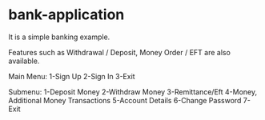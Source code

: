 # bank-application
It is a simple banking example.  

Features such as Withdrawal / Deposit, Money Order / EFT are also available.  

Main Menu: 1-Sign Up 2-Sign In 3-Exit  

Submenu: 1-Deposit Money 2-Withdraw Money 3-Remittance/Eft  4-Money, Additional Money Transactions 5-Account Details 6-Change Password 7-Exit
